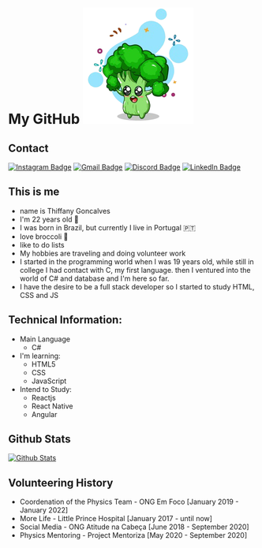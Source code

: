 # My GitHub ![Brocolinho](./images/brocolinho.png)

## Contact
  
[![Instagram Badge](https://img.shields.io/badge/-@thiffany33-3264ad?style=flat-square&labelColor=3264ad&logo=instagram&logoColor=white&link=https://instagram.com/thiffany33)](https://instagram.com/thiffany33)
[![Gmail Badge](https://img.shields.io/badge/-thiffanyg33@gmail.com-3264ad?style=flat-square&labelColor=3264ad&logo=Gmail&logoColor=white&link=mailto:thiffanygabrielle48@gmail.com)](mailto:thiffanyg33@gmail.com)
[![Discord Badge](https://img.shields.io/badge/-@brocoliss%237872-3264ad?style=flat-square&labelColor=3264ad&logo=discord&logoColor=white)](https://discord.com/users/757027493495570513)
[![LinkedIn Badge](https://img.shields.io/badge/-@thiffany33-3264ad?style=flat-square&labelColor=3264ad&logo=linkedin&logoColor=white)](https://www.linkedin.com/in/thiffany33/)

##  This is me
- name is Thiffany Goncalves
- I'm 22 years old 🎉
- I was born in Brazil, but currently I live in Portugal 🇵🇹
- love broccoli 🥦
- like to do lists
- My hobbies are traveling and doing volunteer work
- I started in the programming world when I was 19 years old, while still in college I had contact with C, my first language. then I ventured into the world of C# and database and I'm here so far.
- I have the desire to be a full stack developer so I started to study HTML, CSS and JS


## Technical Information:
- Main Language
  - C#
- I'm learning:
  - HTML5 
  - CSS 
  - JavaScript 
- Intend to Study:
  - Reactjs
  - React Native
  - Angular

## Github Stats

[![Github Stats](https://github-readme-stats.vercel.app/api?username=thiffany33&show_icons=true&theme=midnight-purple&line_height=30&title_color=3264ad&icon_color=3264ad&count_private=true)](https://github.com/thiffany33)


## Volunteering History
- Coordenation of the Physics Team - ONG Em Foco [January 2019 - January 2022]
- More Life - Little Prince Hospital [January 2017 - until now]
- Social Media - ONG Atitude na Cabeça [June 2018 - September 2020]
- Physics Mentoring - Project Mentoriza [May 2020 - September 2020]
